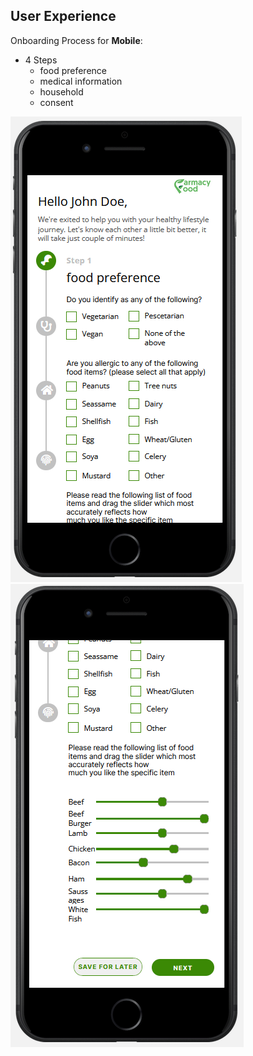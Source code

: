 ## User Experience

Onboarding Process for **Mobile**:
- 4 Steps
  - food preference
  - medical information
  - household
  - consent

![image](files/UXOnboardingProcess1.png)
![image](files/UXOnboardingProcess2.png)